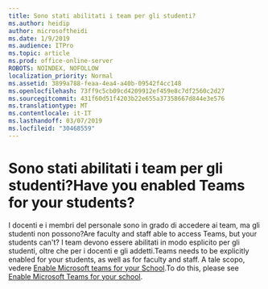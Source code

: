 ```yaml
---
title: Sono stati abilitati i team per gli studenti?
ms.author: heidip
author: microsoftheidi
ms.date: 1/9/2019
ms.audience: ITPro
ms.topic: article
ms.prod: office-online-server
ROBOTS: NOINDEX, NOFOLLOW
localization_priority: Normal
ms.assetid: 3899a788-feaa-4ea4-a40b-09542f4cc148
ms.openlocfilehash: 73ff9c5cb09cd4209912ef459e8c7df2560c2d27
ms.sourcegitcommit: 431f60d51f4203b22e655a37358667d844e3e576
ms.translationtype: MT
ms.contentlocale: it-IT
ms.lasthandoff: 03/07/2019
ms.locfileid: "30468559"
---
```

# <a name="have-you-enabled-teams-for-your-students"></a><span data-ttu-id="dfa5a-102">Sono stati abilitati i team per gli studenti?</span><span class="sxs-lookup"><span data-stu-id="dfa5a-102">Have you enabled Teams for your students?</span></span>


<span data-ttu-id="dfa5a-103">I docenti e i membri del personale sono in grado di accedere ai team, ma gli studenti non possono?</span><span class="sxs-lookup"><span data-stu-id="dfa5a-103">Are faculty and staff able to access Teams, but your students can't?</span></span> <span data-ttu-id="dfa5a-104">I team devono essere abilitati in modo esplicito per gli studenti, oltre che per i docenti e gli addetti.</span><span class="sxs-lookup"><span data-stu-id="dfa5a-104">Teams needs to be explicitly enabled for your students, as well as for faculty and staff.</span></span> <span data-ttu-id="dfa5a-105">A tale scopo, vedere [Enable Microsoft teams for your School](https://docs.microsoft.com/education/get-started/enable-microsoft-teams).</span><span class="sxs-lookup"><span data-stu-id="dfa5a-105">To do this, please see [Enable Microsoft Teams for your school](https://docs.microsoft.com/education/get-started/enable-microsoft-teams).</span></span>
  

